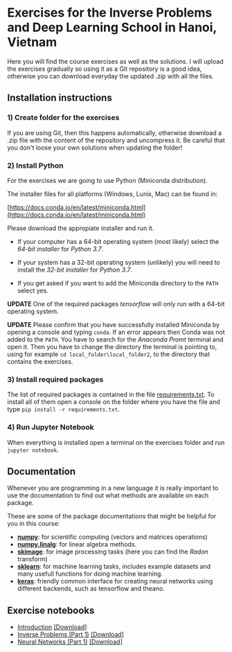 # Exercises for the Inverse Problems and Deep Learning School in Hanoi, Vietnam 

Here you will find the course exercises as well as the solutions. I will upload the exercises gradually so using it as a Git repository is a good idea, otherwise you can download everyday the updated .zip with all the files.


## Installation instructions

### 1) Create folder for the exercises 
If you are using Git, then this happens automatically, otherwise download a .zip file with the content of the repository and uncompress it. Be careful that you don't loose your own solutions when updating the folder!

### 2) Install Python

For the exercises we are going to use Python (Miniconda distribution).

The installer files for all platforms (Windows, Lunix, Mac) can be found in:

[https://docs.conda.io/en/latest/miniconda.html](https://docs.conda.io/en/latest/miniconda.html)

Please download the appropiate installer and run it.

 - If your computer has a 64-bit operating system (most likely) select the *64-bit installer* for *Python 3.7*.

 - If your system has a 32-bit operating system (unlikely) you will need to install the *32-bit installer* for *Python 3.7*.
 
 - If you get asked if you want to add the Miniconda directory to the `PATH` select yes.
 
**UPDATE**
One of the required packages *tensorflow* will only run with a 64-bit operating system.
 
**UPDATE**
Please confirm that you have successfully installed Miniconda by opening a console and typing `conda`. If an error appears then Conda was not added to the `PATH`. You have to search for the *Anaconda Promt* terminal and open it. Then you have to change the directory the terminal is pointing to, using for example `cd local_folder\local_folder2`, to the directory that contains the exercises.
 
### 3) Install required packages

The list of required packages is contained in the file [requirements.txt](/requirements.txt). To install all of them open a console on the folder where you have the file and type `pip install -r requirements.txt`.

### 4) Run Jupyter Notebook
When everything is installed open a terminal on the exercises folder and run `jupyter notebook`.


## Documentation

Whenever you are programming in a new language it is really important to use the documentation to find out what methods are available on each package. 

These are some of the package documentations that might be helpful for you in this course:
 - [**numpy**](http://www.numpy.org/): for scientific computing (vectors and matrices operations)
 - [**numpy.linalg**](https://docs.scipy.org/doc/numpy/reference/routines.linalg.html): for linear algebra methods.
 - [**skimage**](http://scikit-image.org/docs): for image processing tasks (here you can find the *Radon* transform)
 - [**sklearn**](https://scikit-learn.org): for machine learning tasks, includes example datasets and many usefull functions for doing machine learning.
 - [**keras**](https://keras.io/): friendly common interface for creating neural networks using different backends, such as tensorflow and theano.
 

## Exercise notebooks

 - [Introduction](/introduction.ipynb) <a href="https://raw.githubusercontent.com/otero-bremen/hanoi-school/master/introduction.ipynb" download>[Download]</a>
 - [Inverse Problems (Part 1)](/inverse_problems_1.ipynb) <a href="https://raw.githubusercontent.com/otero-bremen/hanoi-school/master/inverse_problems_1.ipynb" download>[Download]</a>
 - [Neural Networks (Part 1)](/neural_networks_1.ipynb) <a href="https://raw.githubusercontent.com/otero-bremen/hanoi-school/master/neural_networks_1.ipynb" download>[Download]</a>
